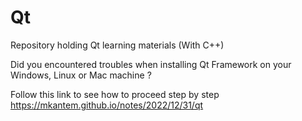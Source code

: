 # Qt
Repository holding Qt learning materials (With C++)

Did you encountered troubles when installing Qt Framework on your Windows, Linux or Mac machine ?

Follow this link to see how to proceed step by step https://mkantem.github.io/notes/2022/12/31/qt 
